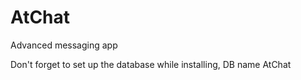 # AtChat
Advanced messaging app

Don't forget to set up the database while installing, DB name AtChat
